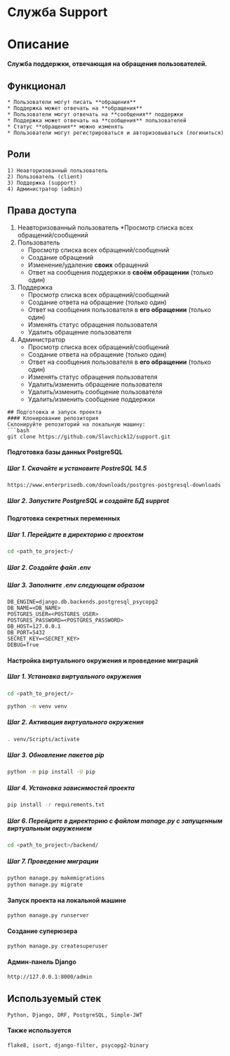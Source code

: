 # Служба __Support__
# Описание
__Служба поддержки, отвечающая на обращения пользователей.__
## Функционал
```
* Пользователи могут писать **обращения**
* Поддержка может отвечать на **обращения**
* Пользователи могут отвечать на **сообщения** поддержки
* Поддержка может отвечать на **сообщения** пользователей
* Статус **обращения** можно изменять
* Пользователи могут регистрироваться и авторизовываться (логиниться)
```
## Роли
```
1) Неавторизованный пользователь
2) Пользователь (client)
3) Поддержка (support)
4) Администратор (admin)
```
## Права доступа
1) Неавторизованный пользователь
    *Просмотр списка всех обращений/сообщений
2) Пользователь
    * Просмотр списка всех обращений/сообщений
    * Создание обращений
    * Изменение/удаление **своих** обращений
    * Ответ на сообщения поддержки в **своём обращении** (только один)
3) Поддержка
    * Просмотр списка всех обращений/сообщений
    * Создание ответа на обращение (только один)
    * Ответ на сообщения пользователя в **его обращении** (только один)
    * Изменять статус обращения пользователя
    * Удалить обращение пользователя
4) Администратор
    * Просмотр списка всех обращений/сообщений
    * Создание ответа на обращение (только один)
    * Ответ на сообщения пользователя в **его обращении** (только один)
    * Изменять статус обращения пользователя
    * Удалить/изменить обращение пользователя
    * Удалить/изменить сообщение пользователя
    * Удалить/изменить сообщение поддержки
```
## Подготовка и запуск проекта
#### Клонирование репозитория
Склонируйте репозиторий на локальную машину:
```bash
git clone https://github.com/Slavchick12/support.git
```
#### Подготовка базы данных PostgreSQL
##### Шаг 1. Скачайте и установите PostreSQL 14.5
```
https://www.enterprisedb.com/downloads/postgres-postgresql-downloads
```
##### Шаг 2. Запустите PostgreSQL и создайте БД supprot
#### Подготовка секретных переменных
##### Шаг 1. Перейдите в директорию с проектом
```bash
cd <path_to_project>/
```
##### Шаг 2. Создайте файл *.env*
##### Шаг 3. Заполните *.env* следующем образом
```
DB_ENGINE=django.db.backends.postgresql_psycopg2
DB_NAME=<DB_NAME>
POSTGRES_USER=<POSTGRES_USER>
POSTGRES_PASSWORD=<POSTGRES_PASSWORD>
DB_HOST=127.0.0.1
DB_PORT=5432
SECRET_KEY=<SECRET_KEY>
DEBUG=True
```
#### Настройка виртуального окружения и проведение миграций
##### Шаг 1. Установка виртуального окружения
```bash
cd <path_to_project/>
```
```bash
python -m venv venv
```
##### Шаг 2. Активация виртуального окружения
```bash
. venv/Scripts/activate
```
##### Шаг 3. Обновление пакетов pip
```bash
python -m pip install -U pip
```
##### Шаг 4. Установка зависимостей проекта
```bash
pip install -r requirements.txt
```
##### Шаг 6. Перейдите в директорию с файлом manage.py с запущенным виртуальным окружением
```bash
cd <path_to_project>/backend/
```
##### Шаг 7. Проведение миграции
```bash
python manage.py makemigrations
python manage.py migrate
```
#### Запуск проекта на локальной машине
```bash
python manage.py runserver
```
#### Создание суперюзера
```bash
python manage.py createsuperuser
```
#### Админ-панель Django
```bash
http://127.0.0.1:8000/admin
```
## Используемый стек
```
Python, Django, DRF, PostgreSQL, Simple-JWT
```
#### Также используется
```
flake8, isort, django-filter, psycopg2-binary
```
